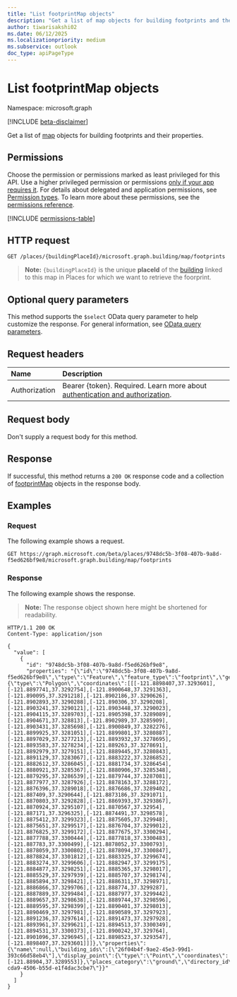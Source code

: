 ```yaml
---
title: "List footprintMap objects"
description: "Get a list of map objects for building footprints and their properties."
author: tiwarisakshi02
ms.date: 06/12/2025
ms.localizationpriority: medium
ms.subservice: outlook
doc_type: apiPageType
---
```


# List footprintMap objects

Namespace: microsoft.graph

[!INCLUDE [beta-disclaimer](../../includes/beta-disclaimer.md)]

Get a list of [map](../resources/footprintmap.md) objects for building footprints and their properties.

## Permissions

Choose the permission or permissions marked as least privileged for this API. Use a higher privileged permission or permissions [only if your app requires it](/graph/permissions-overview#best-practices-for-using-microsoft-graph-permissions). For details about delegated and application permissions, see [Permission types](/graph/permissions-overview#permission-types). To learn more about these permissions, see the [permissions reference](/graph/permissions-reference).

<!-- {
  "blockType": "permissions",
  "name": "buildingmap-list-footprints-permissions"
}
-->
[!INCLUDE [permissions-table](../includes/permissions/buildingmap-list-footprints-permissions.md)]

## HTTP request

<!-- {
  "blockType": "ignored"
}
-->
``` http
GET /places/{buildingPlaceId}/microsoft.graph.building/map/footprints
```
> **Note:** `{buildingPlaceId}` is the unique **placeId** of the [building](../resources/building.md) linked to this map in Places for which we want to retrieve the foorprint.

## Optional query parameters

This method supports the `$select` OData query parameter to help customize the response. For general information, see [OData query parameters](/graph/query-parameters).

## Request headers

|Name|Description|
|:---|:---|
|Authorization|Bearer {token}. Required. Learn more about [authentication and authorization](/graph/auth/auth-concepts).|

## Request body

Don't supply a request body for this method.

## Response

If successful, this method returns a `200 OK` response code and a collection of [footprintMap](../resources/footprintmap.md) objects in the response body.

## Examples

### Request

The following example shows a request.
<!-- {
  "blockType": "request",
  "name": "list_footprintmap"
}
-->
``` http
GET https://graph.microsoft.com/beta/places/9748dc5b-3f08-407b-9a8d-f5ed626bf9e8/microsoft.graph.building/map/footprints
```

### Response

The following example shows the response.
>**Note:** The response object shown here might be shortened for readability.
<!-- {
  "blockType": "response",
  "truncated": true,
  "@odata.type": "Collection(microsoft.graph.footprintMap)"
}
-->
``` http
HTTP/1.1 200 OK
Content-Type: application/json

{
  "value": [
    {
      "id": "9748dc5b-3f08-407b-9a8d-f5ed626bf9e8",
      "properties": "{\"id\":\"9748dc5b-3f08-407b-9a8d-f5ed626bf9e8\",\"type\":\"Feature\",\"feature_type\":\"footprint\",\"geometry\":{\"type\":\"Polygon\",\"coordinates\":[[[-121.8898407,37.3293601],[-121.8897741,37.3292754],[-121.8900648,37.3291363],[-121.890095,37.3291218],[-121.8902186,37.3290626],[-121.8902893,37.3290288],[-121.890306,37.3290208],[-121.8903241,37.3290121],[-121.8903448,37.3290023],[-121.8904115,37.3289703],[-121.8905398,37.3289089],[-121.8904671,37.328813],[-121.8902989,37.3285909],[-121.8903431,37.3285698],[-121.8900849,37.3282276],[-121.8899925,37.3281051],[-121.8899801,37.3280887],[-121.8897029,37.3277213],[-121.8893932,37.3278695],[-121.8893583,37.3278234],[-121.889263,37.3278691],[-121.8892979,37.3279151],[-121.8889445,37.3280843],[-121.8891129,37.3283067],[-121.8883222,37.3286852],[-121.8882612,37.3286045],[-121.8881734,37.3286454],[-121.8880921,37.3285367],[-121.8880906,37.3285348],[-121.8879295,37.3286539],[-121.8879744,37.3287081],[-121.8877977,37.3287926],[-121.8878163,37.3288172],[-121.8876396,37.3289018],[-121.8876686,37.3289402],[-121.887409,37.3290644],[-121.8873186,37.3291071],[-121.8870803,37.3292828],[-121.8869393,37.3293867],[-121.8870924,37.3295107],[-121.8870567,37.32954],[-121.887171,37.3296325],[-121.8874491,37.3298578],[-121.8875412,37.3299323],[-121.8875605,37.329948],[-121.8875651,37.3299517],[-121.8876704,37.3299012],[-121.8876825,37.3299172],[-121.8877675,37.3300294],[-121.8877788,37.3300444],[-121.8877818,37.3300483],[-121.887783,37.3300499],[-121.8878052,37.3300793],[-121.8878059,37.3300802],[-121.8878094,37.3300847],[-121.8878824,37.3301812],[-121.8883325,37.3299674],[-121.8883274,37.3299606],[-121.8882947,37.3299175],[-121.8884877,37.3298251],[-121.8885365,37.3298017],[-121.8885529,37.3297939],[-121.8885707,37.3298174],[-121.8885894,37.3298421],[-121.8886311,37.3298971],[-121.8886866,37.3299706],[-121.888774,37.3299287],[-121.8887889,37.3299484],[-121.8887977,37.3299442],[-121.8889657,37.3298638],[-121.8889744,37.3298596],[-121.8889595,37.3298399],[-121.8890401,37.3298013],[-121.8890469,37.3297981],[-121.8890589,37.3297923],[-121.8891236,37.3297614],[-121.8891473,37.3297928],[-121.8893961,37.3299621],[-121.8894513,37.3300349],[-121.8894531,37.3300373],[-121.8900242,37.329764],[-121.8901096,37.3296945],[-121.8898523,37.3293547],[-121.8898407,37.3293601]]]},\"properties\":{\"name\":null,\"building_ids\":[\"26f04b4f-9ae2-45e3-99d1-393c66d58eb4\"],\"display_point\":{\"type\":\"Point\",\"coordinates\":[-121.88904,37.3289553]},\"places_category\":\"ground\",\"directory_id\":\"91ac6c16-cda9-4506-b55d-e1f4dac3cbe7\"}}"
    }
  ]
}
```

